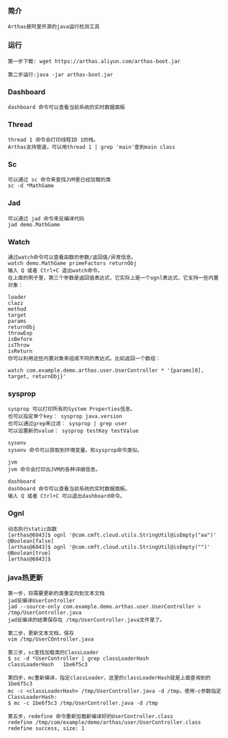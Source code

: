 ### 简介
    Arthas是阿里开源的java运行检测工具

### 运行
    第一步下载: wget https://arthas.aliyun.com/arthas-boot.jar
    
    第二步运行:java -jar arthas-boot.jar

### Dashboard
    dashboard 命令可以查看当前系统的实时数据面板

### Thread
    thread 1 命令会打印线程ID 1的栈。
    Arthas支持管道，可以用thread 1 | grep 'main'查到main class

### Sc
    可以通过 sc 命令来查找JVM里已经加载的类
    sc -d *MathGame

### Jad
    可以通过 jad 命令来反编译代码
    jad demo.MathGame

### Watch
    通过watch命令可以查看函数的参数/返回值/异常信息。
    watch demo.MathGame primeFactors returnObj
    输入 Q 或者 Ctrl+C 退出watch命令。
    在上面的例子里，第三个参数是返回值表达式，它实际上是一个ognl表达式，它支持一些内置对象：
    
    loader
    clazz
    method
    target
    params
    returnObj
    throwExp
    isBefore
    isThrow
    isReturn
    你可以利用这些内置对象来组成不同的表达式。比如返回一个数组：
    
    watch com.example.demo.arthas.user.UserController * '{params[0], target, returnObj}'

### sysprop
    sysprop 可以打印所有的System Properties信息。
    也可以指定单个key： sysprop java.version
    也可以通过grep来过滤： sysprop | grep user
    可以设置新的value： sysprop testKey testValue

    sysenv
    sysenv 命令可以获取到环境变量。和sysprop命令类似。

    jvm
    jvm 命令会打印出JVM的各种详细信息。

    dashboard
    dashboard 命令可以查看当前系统的实时数据面板。
    输入 Q 或者 Ctrl+C 可以退出dashboard命令。

### Ognl
    动态执行static函数
    [arthas@6843]$ ognl '@com.cmft.cloud.utils.StringUtil@isEmpty("aa")'
    @Boolean[false]
    [arthas@6843]$ ognl '@com.cmft.cloud.utils.StringUtil@isEmpty("")'
    @Boolean[true]
    [arthas@6843]$ 

### java热更新
    第一步，将需要更新的类重定向到文本文档
    jad反编译UserController
    jad --source-only com.example.demo.arthas.user.UserController > /tmp/UserController.java
    jad反编译的结果保存在 /tmp/UserController.java文件里了。

    第二步，更新文本文档，保存
    vim /tmp/UserCOntroller.java

    第三步，sc查找加载类的ClassLoader
    $ sc -d *UserController | grep classLoaderHash
    classLoaderHash   1be6f5c3
    
    第四步，mc重新编译，指定classLoader，这里的classLoaderHash就是上面查询到的 1be6f5c3
    mc -c <classLoaderHash> /tmp/UserController.java -d /tmp，使用-c参数指定ClassLoaderHash:
    $ mc -c 1be6f5c3 /tmp/UserController.java -d /tmp

    第五步，redefine 命令重新加载新编译好的UserController.class
    redefine /tmp/com/example/demo/arthas/user/UserController.class
    redefine success, size: 1

